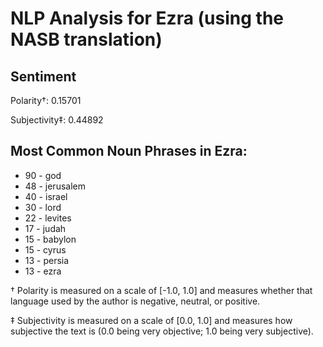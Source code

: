 # NLP Analysis for Ezra (using the NASB translation)

## Sentiment

Polarity†: 0.15701

Subjectivity‡: 0.44892

## Most Common Noun Phrases in Ezra:

 * 90	-  god
 * 48	-  jerusalem
 * 40	-  israel
 * 30	-  lord
 * 22	-  levites
 * 17	-  judah
 * 15	-  babylon
 * 15	-  cyrus
 * 13	-  persia
 * 13	-  ezra


† Polarity is measured on a scale of [-1.0, 1.0] and measures whether that language used by the author is negative, neutral, or positive.

‡ Subjectivity is measured on a scale of [0.0, 1.0] and measures how subjective the text is (0.0 being very objective; 1.0 being very subjective).